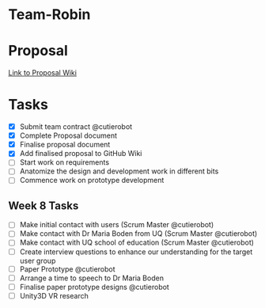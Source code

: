 # Team-Robin
# Proposal
[Link to Proposal Wiki](https://github.com/deco3500-2018/Team-Robin/wiki/Proposal)
# Tasks
- [x] Submit team contract @cutierobot
- [x] Complete Proposal document
- [x] Finalise proposal document
- [x] Add finalised proposal to GitHub Wiki
- [ ] Start work on requirements
- [ ] Anatomize the design and development work in different bits
- [ ] Commence work on prototype development

## Week 8 Tasks
- [ ] Make initial contact with users (Scrum Master @cutierobot)
- [ ] Make contact with Dr Maria Boden from UQ (Scrum Master @cutierobot)
- [ ] Make contact with UQ school of education (Scrum Master @cutierobot)
- [ ] Create interview questions to enhance our understanding for the target user group
- [ ] Paper Prototype @cutierobot
- [ ] Arrange a time to speech to Dr Maria Boden
- [ ] Finalise paper prototype designs @cutierobot
- [ ] Unity3D VR research
